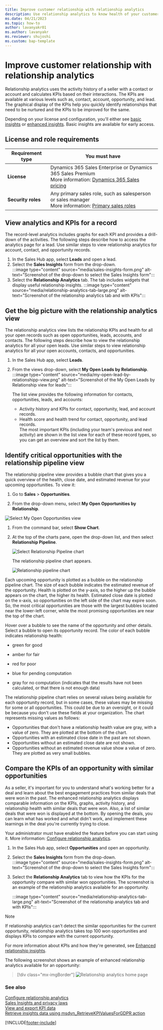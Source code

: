 ```yaml
---
title: Improve customer relationship with relationship analytics
description: Use relationship analytics to know health of your customer relationships through various KPIs such as frequency and recency of your communication, response time, and so on.
ms.date: 04/21/2023
ms.topic: how-to
author: lavanyakr01
ms.author: lavanyakr
ms.reviewer: shujoshi
ms.custom: bap-template
---
```


# Improve customer relationship with relationship analytics

Relationship analytics uses the activity history of a seller with a contact or account and calculates KPIs based on their interactions. The KPIs are available at various levels such as, contact, account, opportunity, and lead. The graphical display of the KPIs help you quickly identify relationships that need to be nurtured and the KPIs to be improved for the same.  

Depending on your license and configuration, you'll either see [basic insights](relationship-analytics-overview.md#basic-relationship-insights) or [enhanced insights](relationship-analytics-overview.md#enhanced-relationship-insights). Basic insights are available for early access.

## License and role requirements

| Requirement type | You must have |
|-----------------------|---------|
| **License** | Dynamics 365 Sales Enterprise or Dynamics 365 Sales Premium <br>More information: [Dynamics 365 Sales pricing](https://dynamics.microsoft.com/sales/pricing/) |
| **Security roles** | Any primary sales role, such as salesperson or sales manager<br>  More information: [Primary sales roles](security-roles-for-sales.md#primary-sales-roles)|


## View analytics and KPIs for a record

The record-level analytics includes graphs for each KPI and provides a drill-down of the activities. The following steps describe how to access the analytics page for a lead. Use similar steps to view relationship analytics for account, contact, and opportunity records.

1. In the Sales Hub app, select **Leads** and open a lead.  
1. Select the **Sales Insights** form from the drop-down.  
    :::image type="content" source="media/sales-insights-form.png" alt-text="Screenshot of the drop-down to select the Sales Insights form":::
1. Select the **Relationship Analytics** tab.
    The tab includes widgets that display useful relationship insights.
    :::image type="content" source="media/relationship-analytics-tab-large.png" alt-text="Screenshot of the relationship analytics tab and with KPIs":::

## Get the big picture with the relationship analytics view

The relationship analytics view lists the relationship KPIs and health for all your open records such as open opportunities, leads, accounts, and contacts. The following steps describe how to view the relationship analytics for all your open leads. Use similar steps to view relationship analytics for all your open accounts, contacts, and opportunities.

1. In the Sales Hub app, select **Leads**.  

1. From the views drop-down, select **My Open Leads by Relationship**.  
    :::image type="content" source="media/my-open-lead-by-relationshipp-view.png" alt-text="Screenshot of the My Open Leads by Relationship view for leads":::
    
    The list view provides the following information for contacts, opportunities, leads, and accounts:

    - Activity history and KPIs for contact, opportunity, lead, and account records.  
    - Health score and health trend for contact, opportunity, and lead records.  
      The most important KPIs (including your team's previous and next activity) are shown in the list view for each of these record types, so you can get an overview and sort the list by them.  

## Identify critical opportunities with the relationship pipeline view

The relationship pipeline view provides a bubble chart that gives you a quick overview of the health, close date, and estimated revenue for your upcoming opportunities. To view it:  

1. Go to **Sales** > **Opportunities**.  

1. From the drop-down menu, select **My Open Opportunities by Relationship**.  

  ![Select My Open Opportunities view](media/relationship-insights-my-open-opportunities-relationship.png "Select My Open Opportunities view")  

1. From the command bar, select **Show Chart**.  

1. At the top of the charts pane, open the drop-down list, and then select **Relationship Pipeline**.  

      ![Select Relationship Pipeline chart](media/relationship-analytics-select-relationship-pipeline.png "Select Relationship Pipeline chart")  

   The relationship pipeline chart appears.  

    ![Relationship pipeline chart](media/relationship-analytics-relationship-pipeline-chart.png "Relationship pipeline chart")  

  Each upcoming opportunity is plotted as a bubble on the relationship pipeline chart. The size of each bubble indicates the estimated revenue of the opportunity. Health is plotted on the y-axis, so the higher up the bubble appears on the chart, the higher its health.  Estimated close date is plotted on the x-axis, so opportunities on the left side of the chart may expire soon. So, the most critical opportunities are those with the largest bubbles located near the lower-left corner, while the most promising opportunities are near the top of the chart.  

  Hover over a bubble to see the name of the opportunity and other details. Select a bubble to open its opportunity record. The color of each bubble indicates relationship health:  

  - green for good

  - amber for fair

  - red for poor

  - blue for pending computation

  - gray for no computation (indicates that the results have not been calculated, or that there is not enough data)

The relationship pipeline chart relies on several values being available for each opportunity record, but in some cases, these values may be missing for some or all opportunities. This could be due to an oversight, or it could be because you don't use these fields at your organization. The chart represents missing values as follows:  

- Opportunities that don't have a relationship health value are gray, with a value of zero. They are plotted at the bottom of the chart.  
- Opportunities with an estimated close date in the past are not shown.  
- Opportunities without an estimated close date are not shown.  
- Opportunities without an estimated revenue value show a value of zero. They are plotted as very small bubbles.  

## Compare the KPIs of an opportunity with similar opportunities

As a seller, it's important for you to understand what's working better for a deal and learn about the best engagement practices from similar deals that were won in the past. The enhanced relationship analytics displays comparable information on the KPIs, graphs, activity history, and relationship health with similar deals that were won. Also, a list of similar deals that were won is displayed at the bottom. By opening the deals, you can learn what has worked and what didn't work, and implement these learnings in the deal you're currently trying to close.  

Your administrator must have enabled the feature before you can start using it. More information: [Configure relationship analytics](configure-relationship-analytics.md).

1. In the Sales Hub app, select **Opportunities** and open an opportunity.  
1. Select the **Sales Insights** form from the drop-down.  
    :::image type="content" source="media/sales-insights-form.png" alt-text="Screenshot of the drop-down to select the Sales Insights form":::
1. Select the **Relationship Analytics** tab to view how the KPIs for the opportunity compare with similar won opportunities. The screenshot is an example of the relationship analytics available for an opportunity.

    :::image type="content" source="media/relationship-analytics-tab-large.png" alt-text="Screenshot of the relationship analytics tab and with KPIs":::

> [!NOTE]
> If relationship analytics can't detect the similar opportunities for the current opportunity, relationship analytics takes top 100 won opportunities and displays KPIs to compare with the current opportunity.

For more information about KPIs and how they're generated, see [Enhanced relationship insights](relationship-analytics-overview.md#enhanced-relationship-insights).

The following screenshot shows an example of enhanced relationship analytics available for an opportunity:  
> [!div class="mx-imgBorder"]
> ![Relationship analytics home page](media/relationship-analytics-home-page.png "Relationship analytics home page")

### See also

[Configure relationship analytics](configure-relationship-analytics.md)  
[Sales Insights and privacy laws](embedded-intelligence-privacy.md)  
[View and export KPI data](view-export-KPI-data.md)  
[Retrieve insights data using msdyn_RetrieveKPIValuesForGDPR action](../sales/retrieve-insights-data-msdyn-RetrieveTypeValuesFromDCI.md)  

[!INCLUDE[footer-include](../includes/footer-banner.md)]
